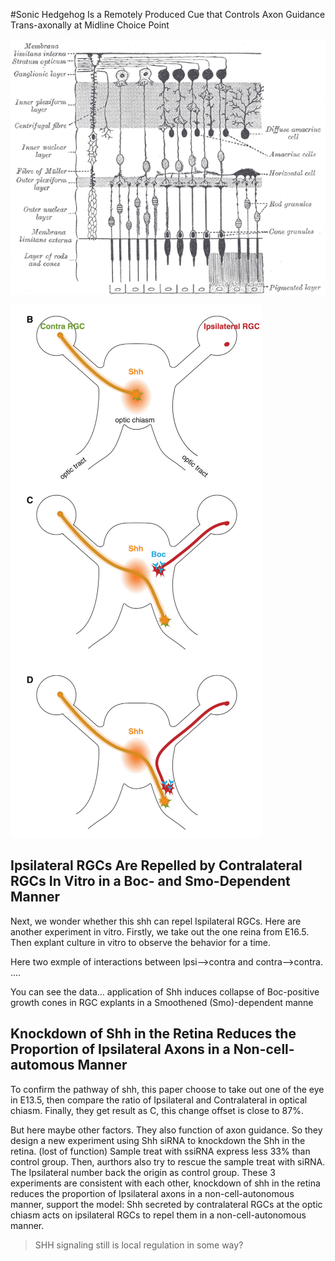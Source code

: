 #Sonic Hedgehog Is a Remotely Produced Cue that Controls Axon Guidance Trans-axonally at Midline Choice Point


![Retina Strucure](Gray882.png)

![Overview of process](Overview.png)


## Ipsilateral RGCs Are Repelled by Contralateral RGCs In Vitro in a Boc- and Smo-Dependent Manner

Next, we wonder whether this shh can repel Ispilateral RGCs. 
Here are another experiment in vitro. Firstly, we take out the one reina from
E16.5. Then explant culture in vitro to observe the behavior for a time.

Here two exmple of interactions between lpsi-->contra and contra-->contra.
....

You can see the data...
application of Shh induces collapse of Boc-positive growth cones in RGC explants
in a Smoothened (Smo)-dependent manne

## Knockdown of Shh in the Retina Reduces the Proportion of Ipsilateral Axons in a Non-cell-automous Manner
To confirm the pathway of shh, this paper choose to take out one of the eye in 
E13.5, then compare the ratio of Ipsilateral and Contralateral in optical 
chiasm. Finally, they get result as C, this change offset is close to 87%.

But here maybe other factors. They also function of axon guidance. So they design
a new experiment using Shh siRNA to knockdown the Shh in the retina. (lost
of function) Sample treat
with ssiRNA express less 33% than control group. Then, aurthors also try to rescue
the sample treat with siRNA. The Ipsilateral number back the origin as control
group. These 3 experiments are consistent with each other, knockdown of shh in the
retina reduces the proportion of Ipsilateral axons in a non-cell-autonomous manner,
support the model: Shh secreted by contralateral RGCs at the optic chiasm acts on
ipsilateral RGCs to repel them in a non-cell-autonomous manner.






> SHH signaling still is local regulation in some way?
